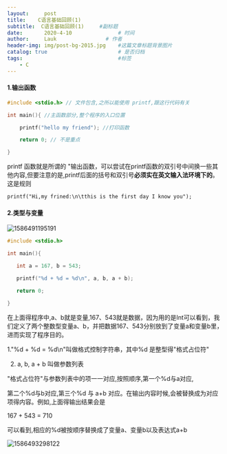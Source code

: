 ```yaml
---
layout:     post   				    
title:    C语言基础回顾(1)				 
subtitle:  C语言基础回顾(1)     #副标题
date:       2020-4-10			   	# 时间
author:     Lauk				# 作者
header-img: img/post-bg-2015.jpg 	#这篇文章标题背景图片
catalog: true 						# 是否归档
tags:								#标签
    - C
---
```


#### 1.输出函数

```c
#include <stdio.h> // 文件包含,之所以能使用 printf,跟这行代码有关

int main(){	//主函数部分,整个程序的入口位置

	printf("hello my friend"); //打印函数

	return 0; // 不是重点

}
```

printf 函数就是所谓的 "输出函数，可以尝试在printf函数的双引号中间换一些其他内容,但要注意的是,printf后面的括号和双引号**必须实在英文输入法环境下的**。这是规则

```
printf("Hi,my frined:\n\tthis is the first day I know you");
```

#### 2.类型与变量

![1586491195191]( https://static001.geekbang.org/resource/image/84/b3/8400db71ab5a307ea0a5c4b14f9b8db3.jpg )

```c
#include <stdio.h>

int main(){

​	int a = 167, b = 543;

​	printf("%d + %d = %d\n", a, b, a + b);

​	return 0;

}
```

在上面得程序中,a、b就是变量,167、543就是数据，因为用的是Int可以看到，我们定义了两个整数型变量a、b，并把数据167、543分别放到了变量a和变量b里，进而实现了程序目的。

  1."%d + %d = %d\n"叫做格式控制字符串，其中%d 是整型得"格式占位符"

2. a, b, a + b 叫做参数列表

"格式占位符"与参数列表中的项一一对应,按照顺序,第一个%d与a对应,

第二个%d与b对应,第三个%d 与 a+b 对应。在输出内容时候,会被替换成为对应项得内容。例如,上面得输出结果会是

 167 +  543 = 710

可以看到,相应的%d被按顺序替换成了变量a、变量b以及表达式a+b

![1586493298122]( https://static001.geekbang.org/resource/image/8b/7f/8b14b84efaa6ef6a1bfb9ea6c33ef57f.jpg )

